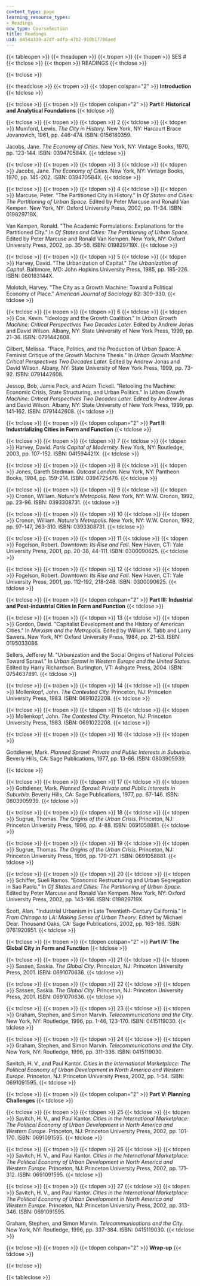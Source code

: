 ```yaml
---
content_type: page
learning_resource_types:
- Readings
ocw_type: CourseSection
title: Readings
uid: 8454a330-a7df-adfa-47b2-910b17706aed
---
```


{{< tableopen >}}
{{< theadopen >}}
{{< tropen >}}
{{< thopen >}}
SES #
{{< thclose >}}
{{< thopen >}}
READINGS
{{< thclose >}}

{{< trclose >}}

{{< theadclose >}}
{{< tropen >}}
{{< tdopen colspan="2" >}}
**Introduction**
{{< tdclose >}}

{{< trclose >}}
{{< tropen >}}
{{< tdopen colspan="2" >}}
**Part I: Historical and Analytical Foundations**
{{< tdclose >}}

{{< trclose >}}
{{< tropen >}}
{{< tdopen >}}
2
{{< tdclose >}}
{{< tdopen >}}
Mumford, Lewis. _The City in History._ New York, NY: Harcourt Brace Jovanovich, 1961, pp. 446-474. ISBN: 0156180359.  
  
Jacobs, Jane. _The Economy of Cities._ New York, NY: Vintage Books, 1970, pp. 123-144. ISBN: 039470584X.
{{< tdclose >}}

{{< trclose >}}
{{< tropen >}}
{{< tdopen >}}
3
{{< tdclose >}}
{{< tdopen >}}
Jacobs, Jane. _The Economy of Cities._ New York, NY: Vintage Books, 1970, pp. 145-202. ISBN: 039470584X.
{{< tdclose >}}

{{< trclose >}}
{{< tropen >}}
{{< tdopen >}}
4
{{< tdclose >}}
{{< tdopen >}}
Marcuse, Peter. "The Partitioned City in History." In _Of States and Cities: The Partitioning of Urban Space._ Edited by Peter Marcuse and Ronald Van Kempen. New York, NY: Oxford University Press, 2002, pp. 11-34. ISBN: 019829719X.  
  
Van Kempen, Ronald. "The Academic Formulations: Explanations for the Partitioned City." In _Of States and Cities: The Partitioning of Urban Space._ Edited by Peter Marcuse and Ronald Van Kempen. New York, NY: Oxford University Press, 2002, pp. 35-58. ISBN: 019829719X.
{{< tdclose >}}

{{< trclose >}}
{{< tropen >}}
{{< tdopen >}}
5
{{< tdclose >}}
{{< tdopen >}}
Harvey, David. "The Urbanization of Capital." _The Urbanization of Capital._ Baltimore, MD: John Hopkins University Press, 1985, pp. 185-226. ISBN: 080183144X.  
  
Molotch, Harvey. "The City as a Growth Machine: Toward a Political Economy of Place." _American Journal of Sociology_ 82: 309-330.
{{< tdclose >}}

{{< trclose >}}
{{< tropen >}}
{{< tdopen >}}
6
{{< tdclose >}}
{{< tdopen >}}
Cox, Kevin. "Ideology and the Growth Coalition." In _Urban Growth Machine: Critical Perspectives Two Decades Later._ Edited by Andrew Jonas and David Wilson. Albany, NY: State University of New York Press, 1999, pp. 21-36. ISBN: 0791442608.  
  
Gilbert, Melissa. "Place, Politics, and the Production of Urban Space: A Feminist Critique of the Growth Machine Thesis." In _Urban Growth Machine: Critical Perspectives Two Decades Later._ Edited by Andrew Jonas and David Wilson. Albany, NY: State University of New York Press, 1999, pp. 73-92. ISBN: 0791442608.  
  
Jessop, Bob, Jamie Peck, and Adam Tickell. "Retooling the Machine: Economic Crisis, State Structuring, and Urban Politics." In _Urban Growth Machine: Critical Perspectives Two Decades Later._ Edited by Andrew Jonas and David Wilson. Albany, NY: State University of New York Press, 1999, pp. 141-162. ISBN: 0791442608.
{{< tdclose >}}

{{< trclose >}}
{{< tropen >}}
{{< tdopen colspan="2" >}}
**Part II: Industrializing Cities in Form and Function**
{{< tdclose >}}

{{< trclose >}}
{{< tropen >}}
{{< tdopen >}}
7
{{< tdclose >}}
{{< tdopen >}}
Harvey, David. _Paris Capital of Modernity._ New York, NY: Routledge, 2003, pp. 107-152. ISBN: 041594421X.
{{< tdclose >}}

{{< trclose >}}
{{< tropen >}}
{{< tdopen >}}
8
{{< tdclose >}}
{{< tdopen >}}
Jones, Gareth Stedman. _Outcast London._ New York, NY: Pantheon Books, 1984, pp. 159-214. ISBN: 0394725476.
{{< tdclose >}}

{{< trclose >}}
{{< tropen >}}
{{< tdopen >}}
9
{{< tdclose >}}
{{< tdopen >}}
Cronon, William. _Nature's Metropolis._ New York, NY: W.W. Cronon, 1992, pp. 23-96. ISBN: 0393308731.
{{< tdclose >}}

{{< trclose >}}
{{< tropen >}}
{{< tdopen >}}
10
{{< tdclose >}}
{{< tdopen >}}
Cronon, William. _Nature's Metropolis._ New York, NY: W.W. Cronon, 1992, pp. 97-147, 263-310. ISBN: 0393308731.
{{< tdclose >}}

{{< trclose >}}
{{< tropen >}}
{{< tdopen >}}
11
{{< tdclose >}}
{{< tdopen >}}
Fogelson, Robert. _Downtown: Its Rise and Fall._ New Haven, CT: Yale University Press, 2001, pp. 20-38, 44-111. ISBN: 0300090625.
{{< tdclose >}}

{{< trclose >}}
{{< tropen >}}
{{< tdopen >}}
12
{{< tdclose >}}
{{< tdopen >}}
Fogelson, Robert. _Downtown: Its Rise and Fall._ New Haven, CT: Yale University Press, 2001, pp. 112-192, 218-248. ISBN: 0300090625.
{{< tdclose >}}

{{< trclose >}}
{{< tropen >}}
{{< tdopen colspan="2" >}}
**Part III: Industrial and Post-industrial Cities in Form and Function**
{{< tdclose >}}

{{< trclose >}}
{{< tropen >}}
{{< tdopen >}}
13
{{< tdclose >}}
{{< tdopen >}}
Gordon, David. "Capitalist Development and the History of American Cities." In _Marxism and the Metropolis._ Edited by William K. Tabb and Larry Sawers. New York, NY: Oxford University Press, 1984, pp. 21-53. ISBN: 0195033086.  
  
Sellers, Jefferey M. "Urbanization and the Social Origins of National Policies Toward Sprawl." In _Urban Sprawl in Western Europe and the United States._ Edited by Harry Richardson. Burlington, VT: Ashgate Press, 2004. ISBN: 0754637891.
{{< tdclose >}}

{{< trclose >}}
{{< tropen >}}
{{< tdopen >}}
14
{{< tdclose >}}
{{< tdopen >}}
Mollenkopf, John. _The Contested City._ Princeton, NJ: Princeton University Press, 1983. ISBN: 0691022208.
{{< tdclose >}}

{{< trclose >}}
{{< tropen >}}
{{< tdopen >}}
15
{{< tdclose >}}
{{< tdopen >}}
Mollenkopf, John. _The Contested City._ Princeton, NJ: Princeton University Press, 1983. ISBN: 0691022208.
{{< tdclose >}}

{{< trclose >}}
{{< tropen >}}
{{< tdopen >}}
16
{{< tdclose >}}
{{< tdopen >}}


Gottdiener, Mark. _Planned Sprawl: Private and Public Interests in Suburbia_. Beverly Hills, CA: Sage Publications, 1977, pp. 13-66. ISBN: 0803905939.


{{< tdclose >}}

{{< trclose >}}
{{< tropen >}}
{{< tdopen >}}
17
{{< tdclose >}}
{{< tdopen >}}
Gottdiener, Mark. _Planned Sprawl: Private and Public Interests in Suburbia_. Beverly Hills, CA: Sage Publications, 1977, pp. 67-146. ISBN: 0803905939.
{{< tdclose >}}

{{< trclose >}}
{{< tropen >}}
{{< tdopen >}}
18
{{< tdclose >}}
{{< tdopen >}}
Sugrue, Thomas. _The Origins of the Urban Crisis_. Princeton, NJ: Princeton University Press, 1996, pp. 4-88. ISBN: 0691058881.
{{< tdclose >}}

{{< trclose >}}
{{< tropen >}}
{{< tdopen >}}
19
{{< tdclose >}}
{{< tdopen >}}
Sugrue, Thomas. _The Origins of the Urban Crisis_. Princeton, NJ: Princeton University Press, 1996, pp. 179-271. ISBN: 0691058881.
{{< tdclose >}}

{{< trclose >}}
{{< tropen >}}
{{< tdopen >}}
20
{{< tdclose >}}
{{< tdopen >}}
Schiffer, Sueli Ramos. "Economic Restructuring and Urban Segregation in Sao Paolo." In _Of States and Cities: The Partitioning of Urban Space_. Edited by Peter Marcuse and Ronald Van Kempen. New York, NY: Oxford University Press, 2002, pp. 143-166. ISBN: 019829719X.  
  
Scott, Alan. "Industrial Urbanism in Late Twentieth-Century California." In _From Chicago to LA: Making Sense of Urban Theory_. Edited by Michael Dear. Thousand Oaks, CA: Sage Publications, 2002, pp. 163-186. ISBN: 0761920951.
{{< tdclose >}}

{{< trclose >}}
{{< tropen >}}
{{< tdopen colspan="2" >}}
**Part IV: The Global City in Form and Function**
{{< tdclose >}}

{{< trclose >}}
{{< tropen >}}
{{< tdopen >}}
21
{{< tdclose >}}
{{< tdopen >}}
Sassen, Saskia. _The Global City_. Princeton, NJ: Princeton University Press, 2001. ISBN: 0691070636.
{{< tdclose >}}

{{< trclose >}}
{{< tropen >}}
{{< tdopen >}}
22
{{< tdclose >}}
{{< tdopen >}}
Sassen, Saskia. _The Global City_. Princeton, NJ: Princeton University Press, 2001. ISBN: 0691070636.
{{< tdclose >}}

{{< trclose >}}
{{< tropen >}}
{{< tdopen >}}
23
{{< tdclose >}}
{{< tdopen >}}
Graham, Stephen, and Simon Marvin. _Telecommunications and the City_. New York, NY: Routledge, 1996, pp. 1-46, 123-170. ISBN: 0415119030.
{{< tdclose >}}

{{< trclose >}}
{{< tropen >}}
{{< tdopen >}}
24
{{< tdclose >}}
{{< tdopen >}}
Graham, Stephen, and Simon Marvin. _Telecommunications and the City_. New York, NY: Routledge, 1996, pp. 311-336. ISBN: 0415119030.  
  
Savitch, H. V., and Paul Kantor. _Cities in the International Marketplace: The Political Economy of Urban Development in North America and Western Europe_. Princeton, NJ: Princeton University Press, 2002, pp. 1-54. ISBN: 0691091595.
{{< tdclose >}}

{{< trclose >}}
{{< tropen >}}
{{< tdopen colspan="2" >}}
**Part V: Planning Challenges**
{{< tdclose >}}

{{< trclose >}}
{{< tropen >}}
{{< tdopen >}}
25
{{< tdclose >}}
{{< tdopen >}}
Savitch, H. V., and Paul Kantor. _Cities in the International Marketplace: The Political Economy of Urban Development in North America and Western Europe_. Princeton, NJ: Princeton University Press, 2002, pp. 101-170. ISBN: 0691091595.
{{< tdclose >}}

{{< trclose >}}
{{< tropen >}}
{{< tdopen >}}
26
{{< tdclose >}}
{{< tdopen >}}
Savitch, H. V., and Paul Kantor. _Cities in the International Marketplace: The Political Economy of Urban Development in North America and Western Europe_. Princeton, NJ: Princeton University Press, 2002, pp. 171-312. ISBN: 0691091595.
{{< tdclose >}}

{{< trclose >}}
{{< tropen >}}
{{< tdopen >}}
27
{{< tdclose >}}
{{< tdopen >}}
Savitch, H. V., and Paul Kantor. _Cities in the International Marketplace: The Political Economy of Urban Development in North America and Western Europe_. Princeton, NJ: Princeton University Press, 2002, pp. 313-346. ISBN: 0691091595.  
  
Graham, Stephen, and Simon Marvin. _Telecommunications and the City_. New York, NY: Routledge, 1996, pp. 337-384. ISBN: 0415119030.
{{< tdclose >}}

{{< trclose >}}
{{< tropen >}}
{{< tdopen colspan="2" >}}
**Wrap-up**
{{< tdclose >}}

{{< trclose >}}

{{< tableclose >}}